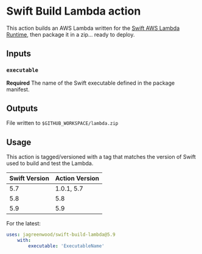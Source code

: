 # Swift Build Lambda action

This action builds an AWS Lambda written for the [Swift AWS Lambda Runtime](https://github.com/swift-server/swift-aws-lambda-runtime), then package it in a zip... ready to deploy.

## Inputs

### `executable`

**Required** The name of the Swift executable defined in the package manifest.

## Outputs

File written to `$GITHUB_WORKSPACE/lambda.zip`

## Usage

This action is tagged/versioned with a tag that matches the version of Swift used to build and test the Lambda.

| Swift Version | Action Version |
|---------------|----------------|
| 5.7           | 1.0.1, 5.7     |
| 5.8           | 5.8            |
| 5.9           | 5.9            |

For the latest:

```yaml
uses: jagreenwood/swift-build-lambda@5.9
    with:
        executable: 'ExecutableName'
```